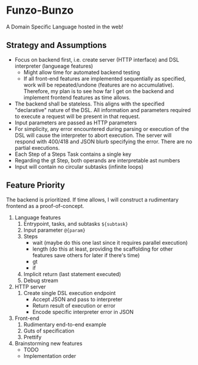 # Funzo-Bunzo
A Domain Specific Language hosted in the web! 

## Strategy and Assumptions
* Focus on backend first, i.e. create server (HTTP interface) and DSL interpreter (langueage features)
    * Might allow time for automated backend testing
    * If all front-end features are implemented sequentially as specified, work will be repeated/undone (features are no accumulative). Therefore, my plan is to see how far I get on the backend and implement frontend features as time allows.
* The backend shall be stateless. This aligns with the specified "declarative" nature of the DSL. All information and parameters required to execute a request will be present in that request. 
* Input parameters are passed as HTTP parameters
* For simplicity, any error encountered during parsing or execution of the DSL will cause the interpreter to abort execution. The server will respond with 400/418 and JSON blurb specifying the error. There are no partial executions. 
* Each Step of a Steps Task contains a single key
* Regarding the gt Step, both operands are interpretable ast numbers 
* Input will contain no circular subtasks (infinite loops)

## Feature Priority
The backend is prioritized. If time allows, I will construct a rudimentary frontend as a proof-of-concept.
1. Language features
   1. Entrypoint, tasks, and subtasks `${subtask}`
   2. Input parameter `@{param}`
   3. Steps
       * wait (maybe do this one last since it requires parallel execution)
       * length  (do this at least, providing the scaffolding for other features save others for later if there's time)
       * gt
       * if 
   4. Implicit return (last statement executed)
   5. Debug stream
2. HTTP server
   1. Create single DSL execution endpoint
        * Accept JSON and pass to interpreter
        * Return result of execution or error
        * Encode specific interpreter error in JSON 
3. Front-end
   1. Rudimentary end-to-end example
   2. Guts of specification
   3. Prettify
4. Brainstorming new features
   * TODO 
   * Implementation order
